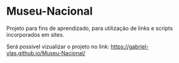 # Museu-Nacional
Projeto para fins de aprendizado, para utilização de links e scripts incorporados em sites.

Será possivel vizualizar o projeto no link: https://gabriel-vlas.github.io/Museu-Nacional/
